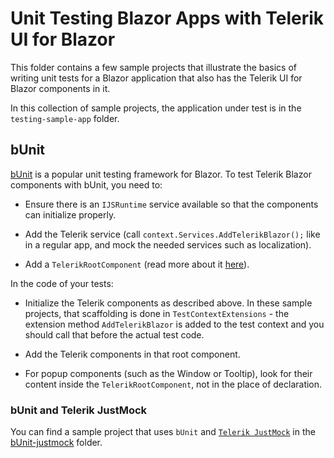 # Unit Testing Blazor Apps with Telerik UI for Blazor

This folder contains a few sample projects that illustrate the basics of writing unit tests for a Blazor application that also has the Telerik UI for Blazor components in it.

In this collection of sample projects, the application under test is in the `testing-sample-app` folder.

## bUnit

<a href="https://bunit.egilhansen.com" target="_blank">bUnit</a> is a popular unit testing framework for Blazor. To test Telerik Blazor components with bUnit, you need to:

* Ensure there is an `IJSRuntime` service available so that the components can initialize properly.

* Add the Telerik service (call `context.Services.AddTelerikBlazor();` like in a regular app, and mock the needed services such as localization).

* Add a `TelerikRootComponent` (read more about it <a href="https://docs.telerik.com/blazor-ui/getting-started/what-you-need#project-configuration" target="_blank">here</a>).

In the code of your tests:

* Initialize the Telerik components as described above. In these sample projects, that scaffolding is done in `TestContextExtensions` - the extension method `AddTelerikBlazor` is added to the test context and you should call that before the actual test code.

* Add the Telerik components in that root component.

* For popup components (such as the Window or Tooltip), look for their content inside the `TelerikRootComponent`, not in the place of declaration.


### bUnit and Telerik JustMock

You can find a sample project that uses `bUnit` and <a href="https://www.telerik.com/products/mocking.aspx" target="_blank">`Telerik JustMock`</a> in the [bUnit-justmock](bUnit-justmock) folder.

